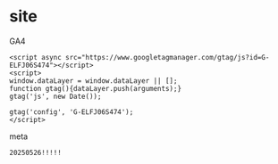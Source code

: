 # site
GA4

 <!-- Google tag (gtag.js) -->
    <script async src="https://www.googletagmanager.com/gtag/js?id=G-ELFJ06S474"></script>
    <script>
    window.dataLayer = window.dataLayer || [];
    function gtag(){dataLayer.push(arguments);}
    gtag('js', new Date());

    gtag('config', 'G-ELFJ06S474');
    </script>


meta
    <meta charset="UTF-8">
    <meta name="viewport" content="width=device-width, initial-scale=1.0">
    <title>我的網頁範例</title>
    <meta name="description" content="這是一個展示如何使用HTML和CSS來建立一個美觀的網頁的範例。">
    <meta name="keywords" content="HTML, CSS, 網頁設計, 範例">
    <meta name="author" content="你的名字">
    <meta name="robots" content="index, follow">
    <meta property="og:title" content="我的網頁範例">
    <meta property="og:description" content="這是一個展示如何使用HTML和CSS來建立一個美觀的網頁的範例。">
    <meta property="og:image" content="你的圖片網址">
    <meta property="og:url" content="你的網站網址">
    <meta name="twitter:card" content="summary_large_image">
    <meta name="twitter:title" content="我的網頁範例">
    <meta name="twitter:description" content="這是一個展示如何使用HTML和CSS來建立一個美觀的網頁的範例。">
    <meta name="twitter:image" content="你的圖片網址">


    20250526!!!!!